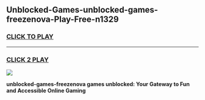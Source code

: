 
## Unblocked-Games-unblocked-games-freezenova-Play-Free-n1329
<h3>
<a href="https://premium76.site?title=unblocked-games-freezenova&ref=10A">CLICK TO PLAY</a></h3>
<hr>

<h3>
<a href="https://premium76.site?title=unblocked-games-freezenova&ref=10A">CLICK 2 PLAY</a>
  
</h3>

<a href="https://premium76.site?title=unblocked-games-freezenova&ref=10A"><img src="https://clearcache.store/games.png"></a>


**unblocked-games-freezenova games unblocked: Your Gateway to Fun and Accessible Online Gaming**
